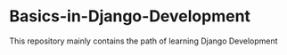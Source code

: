 # Basics-in-Django-Development
This repository mainly contains the path of learning Django Development

